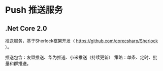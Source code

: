 # Push 推送服务
## .Net Core 2.0
推送服务，基于Sherlock框架开发（ https://github.com/corecsharp/Sherlock ）。

推送包含：友盟推送、华为推送、小米推送（持续更新）
策略：单条、定时、批量和群推送。








